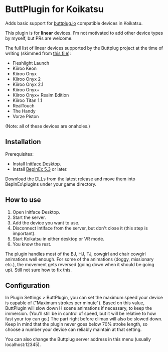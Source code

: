 # ButtPlugin for Koikatsu
Adds basic support for [buttplug.io](https://buttplug.io/) compatible devices in Koikatsu.

This plugin is for **linear** devices. I'm not motivated to add other device types by myself, but PRs are welcome.

The full list of linear devices supported by the Buttplug project at the time of writing (skimmed from [this file](https://github.com/buttplugio/buttplug/blob/32253e0c19cb83f0ce326ee5019e5db7f139651d/buttplug/buttplug-device-config/buttplug-device-config.yml)):
* Fleshlight Launch
* Kiiroo Keon
* Kiiroo Onyx
* Kiiroo Onyx 2
* Kiiroo Onyx 2.1
* Kiiroo Onyx+
* Kiiroo Onyx+ Realm Edition
* Kiiroo Titan 1.1
* RealTouch
* The Handy
* Vorze Piston

(Note: all of these devices are onaholes.)

## Installation
Prerequisites:
* Install [Initface Desktop](https://intiface.com/desktop/).
* Install [BepInEx 5.3](https://github.com/BepInEx/BepInEx/releases) or later.

Download the DLLs from the latest release and move them into BepInEx\plugins under your game directory.

## How to use
1. Open Initface Desktop.
1. Start the server.
1. Add the device you want to use.
1. Disconnect Intiface from the server, but don't close it (this step is important).
1. Start Koikatsu in either desktop or VR mode.
1. You know the rest.

The plugin handles most of the BJ, HJ, TJ, cowgirl and chair cowgirl animations well enough. For some of the animations (doggy, missionary etc.), the movement gets reversed (going down when it should be going up). Still not sure how to fix this.

## Configuration
In Plugin Settings > ButtPlugin, you can set the maximum speed your device is capable of ("Maximum strokes per minute"). Based on this value, ButtPlugin will slow down H scene animations if necessary, to keep the immersion. (You'll still be in control of speed, but it will be relative to how fast your toy can go.) The part right before climax will also be slowed down. Keep in mind that the plugin never goes below 70% stroke length, so choose a number your device can reliably maintain at that setting.

You can also change the Buttplug server address in this menu (usually localhost:12345).
